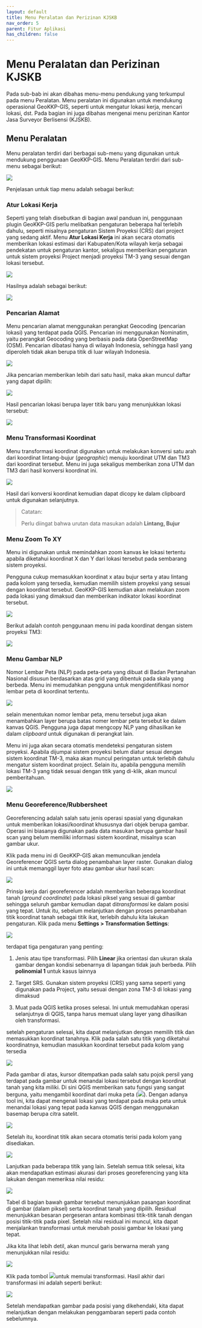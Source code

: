 ```yaml
---
layout: default
title: Menu Peralatan dan Perizinan KJSKB
nav_order: 5
parent: Fitur Aplikasi
has_children: false
---
```


# Menu Peralatan dan Perizinan KJSKB

Pada sub-bab ini akan dibahas menu-menu pendukung yang terkumpul pada menu Peralatan. Menu peralatan ini digunakan untuk mendukung operasional GeoKKP-GIS, seperti untuk mengatur lokasi kerja, mencari lokasi, dst. Pada bagian ini juga dibahas mengenai menu perizinan Kantor Jasa Surveyor Berlisensi (KJSKB).

## Menu Peralatan

Menu peralatan terdiri dari berbagai sub-menu yang digunakan untuk mendukung penggunaan GeoKKP-GIS. Menu Peralatan terdiri dari sub-menu sebagai berikut:

![](https://cdn.jsdelivr.net/gh/geokkp-gis/images@main/20220430032835.png)

Penjelasan untuk tiap menu adalah sebagai berikut:

### Atur Lokasi Kerja

Seperti yang telah disebutkan di bagian awal panduan ini, penggunaan plugin GeoKKP-GIS perlu melibatkan pengaturan beberapa hal terlebih dahulu, seperti misalnya pengaturan Sistem Proyeksi (CRS) dari project yang sedang aktif. Menu **Atur Lokasi Kerja** ini akan secara otomatis memberikan lokasi estimasi dari Kabupaten/Kota wilayah kerja sebagai pendekatan untuk pengaturan kantor, sekaligus memberikan pengaturan untuk sistem proyeksi Project menjadi proyeksi TM-3 yang sesuai dengan lokasi tersebut.

![](https://cdn.jsdelivr.net/gh/geokkp-gis/images@main/20220428212440.png)

Hasilnya adalah sebagai berikut:

![](https://cdn.jsdelivr.net/gh/geokkp-gis/images@main/20220430032716.png)

### Pencarian Alamat

Menu pencarian alamat menggunakan perangkat Geocoding (pencarian lokasi) yang terdapat pada QGIS. Pencarian ini menggunakan Nominatim, yaitu perangkat Geocoding yang berbasis pada data OpenStreetMap (OSM). Pencarian dibatasi hanya di wilayah Indonesia, sehingga hasil yang diperoleh tidak akan berupa titik di luar wilayah Indonesia.

![](https://cdn.jsdelivr.net/gh/geokkp-gis/images@main/20220430033232.png)

Jika pencarian memberikan lebih dari satu hasil, maka akan muncul daftar yang dapat dipilih:

![](https://cdn.jsdelivr.net/gh/geokkp-gis/images@main/20220430033703.png)

Hasil pencarian lokasi berupa layer titik baru yang menunjukkan lokasi tersebut:

![](https://cdn.jsdelivr.net/gh/geokkp-gis/images@main/20220430033951.png)

### Menu Transformasi Koordinat

Menu transformasi koordinat digunakan untuk melakukan konversi satu arah dari koordinat lintang-bujur (*geographic*) menuju koordinat UTM dan TM3 dari koordinat tersebut. Menu ini juga sekaligus memberikan zona UTM dan TM3 dari hasil konversi koordinat ini.

![](https://cdn.jsdelivr.net/gh/geokkp-gis/images@main/20220430220747.png) 

Hasil dari konversi koordinat kemudian dapat dicopy ke dalam clipboard untuk digunakan selanjutnya.

>  Catatan:
> 
> Perlu diingat bahwa urutan data masukan adalah **Lintang, Bujur**

### Menu Zoom To XY

Menu ini digunakan untuk memindahkan zoom kanvas ke lokasi tertentu apabila diketahui koordinat X dan Y dari lokasi tersebut pada sembarang sistem proyeksi. 

Pengguna cukup memasukkan koordinat x atau bujur serta y atau lintang pada kolom yang tersedia, kemudian memilih sistem proyeksi yang sesuai dengan koordinat tersebut. GeoKKP-GIS kemudian akan melakukan zoom pada lokasi yang dimaksud dan memberikan indikator lokasi koordinat tersebut.

![](https://cdn.jsdelivr.net/gh/geokkp-gis/images@main/20220430221405.png)

Berikut adalah contoh penggunaan menu ini pada koordinat dengan sistem proyeksi TM3:

![](https://cdn.jsdelivr.net/gh/geokkp-gis/images@main/20220430221538.png)

### Menu Gambar NLP

Nomor Lembar Peta (NLP) pada peta-peta yang dibuat di Badan Pertanahan Nasional disusun berdasarkan atas grid yang dibentuk pada skala yang berbeda. Menu ini memudahkan pengguna untuk mengidentifikasi nomor lembar peta di koordinat tertentu.

![](https://cdn.jsdelivr.net/gh/geokkp-gis/images@main/20220501010603.png)

selain menentukan nomor lembar peta, menu tersebut juga akan menambahkan layer berupa batas nomer lembar peta tersebut ke dalam kanvas QGIS. Pengguna juga dapat mengcopy NLP yang dihasilkan ke dalam *clipboard* untuk digunakan di perangkat lain.

Menu ini juga akan secara otomatis mendeteksi pengaturan sistem proyeksi. Apabila dijumpai sistem proyeksi belum diatur sesuai dengan sistem koordinat TM-3, maka akan muncul peringatan untuk terlebih dahulu mengatur sistem koordinat project. Selain itu, apabila pengguna memilih lokasi TM-3 yang tidak sesuai dengan titik yang di-klik, akan muncul pemberitahuan.

![](https://cdn.jsdelivr.net/gh/geokkp-gis/images@main/20220501011109.png)



### Menu Georeference/Rubbersheet

Georeferencing adalah salah satu jenis operasi spasial yang digunakan untuk memberikan lokasi/koordinat khususnya dari objek berupa gambar. Operasi ini biasanya digunakan pada data masukan berupa gambar hasil scan yang belum memiliki informasi sistem koordinat, misalnya scan gambar ukur.

 Klik pada menu ini di GeoKKP-GIS akan memunculkan jendela Georeferencer QGIS serta dialog penambahan layer raster. Gunakan dialog ini untuk memanggil layer foto atau gambar ukur hasil scan:

![](https://cdn.jsdelivr.net/gh/geokkp-gis/images@main/20220501183313.png)

Prinsip kerja dari georeferencer adalah memberikan beberapa koordinat tanah (*ground coordinate*) pada lokasi piksel yang sesuai di gambar sehingga seluruh gambar kemudian dapat di*transformasi* ke dalam posisi yang tepat. Untuk itu, sebelum melanjutkan dengan proses penambahan titik koordinat tanah sebagai titik ikat, terlebih dahulu kita lakukan pengaturan. Klik pada menu **Settings > Transformation Settings**:

![](https://cdn.jsdelivr.net/gh/geokkp-gis/images@main/20220501234400.png)

terdapat tiga pengaturan yang penting:

1. Jenis atau tipe transformasi. Pilih **Linear** jika orientasi dan ukuran skala gambar dengan kondisi sebenarnya di lapangan tidak jauh berbeda. Pilih **polinomial 1** untuk kasus lainnya

2. Target SRS. Gunakan sistem proyeksi (CRS) yang sama seperti yang digunakan pada Project, yaitu sesuai dengan zona TM-3 di lokasi yang dimaksud

3. Muat pada QGIS ketika proses selesai. Ini untuk memudahkan operasi selanjutnya di QGIS, tanpa harus memuat ulang layer yang dihasilkan oleh transformasi.

setelah pengaturan selesai, kita dapat melanjutkan dengan memilih titik dan memasukkan koordinat tanahnya. Klik pada salah satu titik yang diketahui koordinatnya, kemudian masukkan koordinat tersebut pada kolom yang tersedia

![](https://cdn.jsdelivr.net/gh/geokkp-gis/images@main/20220501234839.png)

Pada gambar di atas, kursor ditempatkan pada salah satu pojok persil yang terdapat pada gambar untuk menandai lokasi tersebut dengan koordinat tanah yang kita miliki. Di sini QGIS memberikan satu fungsi yang sangat berguna, yaitu mengambil koordinat dari muka peta (![](https://cdn.jsdelivr.net/gh/geokkp-gis/images@main/20220501235047.png)). Dengan adanya tool ini, kita dapat mengenali lokasi yang terdapat pada muka peta untuk menandai lokasi yang tepat pada kanvas QGIS dengan menggunakan basemap berupa citra satelit.



![](https://cdn.jsdelivr.net/gh/geokkp-gis/images@main/20220501235650.png)

Setelah itu, koordinat titik akan secara otomatis terisi pada kolom yang disediakan.

![](https://cdn.jsdelivr.net/gh/geokkp-gis/images@main/20220501235807.png)

Lanjutkan pada beberapa titik yang lain. Setelah semua titik selesai, kita akan mendapatkan estimasi akurasi dari proses georeferencing yang kita lakukan dengan memeriksa nilai residu:

![](https://cdn.jsdelivr.net/gh/geokkp-gis/images@main/20220502175354.png)

Tabel di bagian bawah gambar tersebut menunjukkan pasangan koordinat di gambar (dalam piksel) serta koordinat tanah yang dipilih. Residual menunjukkan besaran pergeseran antara kombinasi titik-titik tanah dengan posisi titik-titik pada pixel. Setelah nilai residual ini muncul, kita dapat menjalankan transformasi untuk merubah posisi gambar ke lokasi yang tepat.

Jika kita lihat lebih detil, akan muncul garis berwarna merah yang menunjukkan nilai residu:

![](https://cdn.jsdelivr.net/gh/geokkp-gis/images@main/20220502000216.png)



Klik pada tombol  ![](https://cdn.jsdelivr.net/gh/geokkp-gis/images@main/20220502000258.png)untuk memulai transformasi. Hasil akhir dari transformasi ini adalah seperti berikut:

![](https://cdn.jsdelivr.net/gh/geokkp-gis/images@main/20220502175739.png)

Setelah mendapatkan gambar pada posisi yang dikehendaki, kita dapat melanjutkan dengan melakukan penggambaran seperti pada contoh sebelumnya.












